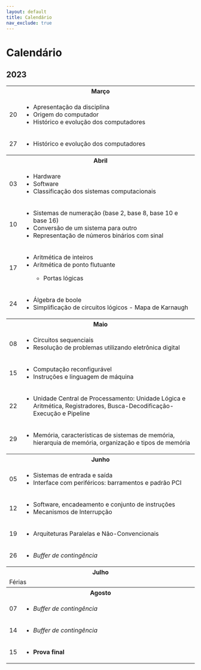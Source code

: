 ```yaml
---
layout: default
title: Calendário
nav_exclude: true
---
```


# Calendário

## 2023

<table>
  <tr>
    <th colspan="2"><strong>Março</strong></th>
  </tr>
  <tr>
    <td>20</td>
    <td>
      <ul>
        <li>Apresentação da disciplina</li>
        <li>Origem do computador</li>
        <li>Histórico e evolução dos computadores</li>
      </ul>
    </td>
  </tr>
  <tr>
    <td>27</td>
    <td>
      <ul>
        <li>Histórico e evolução dos computadores</li>
      </ul>
    </td>
  </tr>
  <tr>
    <th colspan="2"><strong>Abril</strong></th>
  </tr>
  <tr>
    <td>03</td>
    <td>
      <ul><li>Hardware</li><li>Software</li><li>Classificação dos sistemas computacionais</li></ul>
    </td>
  </tr>
  <tr>
    <td>10</td>
    <td>
      <ul><li>Sistemas de numeração (base 2, base 8, base 10 e base 16)</li><li>Conversão de um sistema para outro</li><li>Representação de números binários com sinal</li></ul>
    </td>
  </tr>
  <tr>
    <td>17</td>
    <td>
      <ul><li>Aritmética de inteiros</li><li>Aritmética de ponto flutuante</li><ul><li>Portas lógicas</li></ul>
    </td>
  </tr>
  <tr>
    <td>24</td>
    <td>
      <ul><li>Álgebra de boole</li><li>Simplificação de circuitos lógicos - Mapa de Karnaugh</li></ul>
    </td>
  </tr>
  <tr>
    <th colspan="2"><strong>Maio</strong></th>
  </tr>
  <tr>
    <td>08</td>
    <td>
      <ul><li>Circuitos sequenciais</li><li>Resolução de problemas utilizando eletrônica digital</li></ul>
    </td>
  </tr>
  <tr>
    <td>15</td>
    <td>
      <ul><li>Computação reconfigurável</li><li>Instruções e linguagem de máquina</li></ul>
    </td>
  </tr>
  <tr>
    <td>22</td>
    <td>
      <ul><li>Unidade Central de Processamento: Unidade Lógica e Aritmética, Registradores, Busca-Decodificação-Execução e Pipeline</li></ul>
    </td>
  </tr>
  <tr>
    <td>29</td>
    <td>
      <ul><li>Memória, características de sistemas de memória, hierarquia de memória, organização e tipos de memória</li></ul>
    </td>
  </tr>
  <tr>
    <th colspan="2"><strong>Junho</strong></th>
  </tr>
  <tr>
    <td>05</td>
    <td>
      <ul><li>Sistemas de entrada e saída</li><li>Interface com periféricos: barramentos e padrão PCI</li></ul>
    </td>
  </tr>
  <tr>
    <td>12</td>
    <td>
      <ul><li>Software, encadeamento e conjunto de instruções</li><li>Mecanismos de Interrupção</li></ul>
    </td>
  </tr>
  <tr>
    <td>19</td>
    <td>
      <ul><li>Arquiteturas Paralelas e Não-Convencionais</li></ul>
    </td>
  </tr>
  <tr>
    <td>26</td>
    <td>
      <ul><li><em>Buffer de contingência</em></li></ul>
    </td>
  </tr>
  <tr>
    <th colspan="2"><strong>Julho</strong></th>
  </tr>
  <tr>
    <td colspan="2">Férias</td>
  </tr>
  <tr>
    <th colspan="2"><strong>Agosto</strong></th>
  </tr>
  <tr>
    <td>07</td>
    <td>
      <ul><li><em>Buffer de contingência</em></li></ul>
    </td>
  </tr>
  <tr>
    <td>14</td>
    <td>
      <ul><li><em>Buffer de contingência</em></li></ul>
    </td>
  </tr>
  <tr>
    <td>15</td>
    <td>
      <ul><li><strong>Prova final</strong></li></ul>
    </td>
  </tr>
</table>

